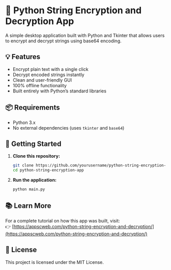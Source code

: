 # 🔐 Python String Encryption and Decryption App

A simple desktop application built with Python and Tkinter that allows users to encrypt and decrypt strings using base64 encoding.

## 💡 Features

- Encrypt plain text with a single click  
- Decrypt encoded strings instantly  
- Clean and user-friendly GUI  
- 100% offline functionality  
- Built entirely with Python’s standard libraries

## 📦 Requirements

- Python 3.x  
- No external dependencies (uses `tkinter` and `base64`)

## 🚀 Getting Started

1. **Clone this repository:**

   ```bash
   git clone https://github.com/yourusername/python-string-encryption-app.git
   cd python-string-encryption-app
   ```

2. **Run the application:**

   ```bash
   python main.py
   ```
## 📚 Learn More

For a complete tutorial on how this app was built, visit:  
👉 [https://appscweb.com/python-string-encryption-and-decryption/](https://appscweb.com/python-string-encryption-and-decryption/)

## 📄 License

This project is licensed under the MIT License.
